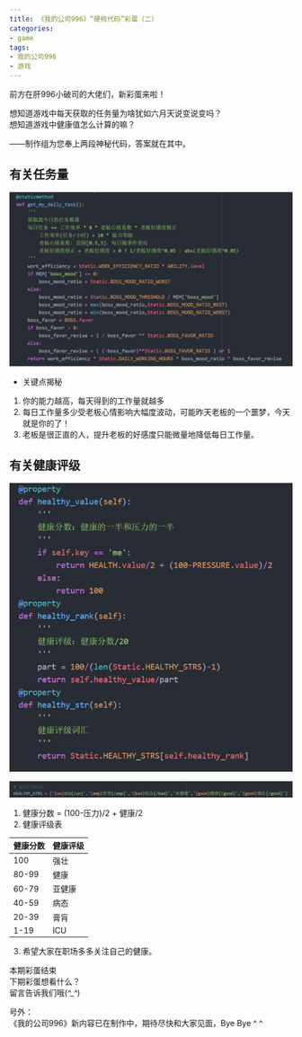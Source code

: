 ```yaml
---
title: 《我的公司996》“硬核代码”彩蛋（二）
categories:
- game
tags:
- 我的公司996
- 游戏
---
```


前方在肝996小破司的大佬们，新彩蛋来啦！

想知道游戏中每天获取的任务量为啥犹如六月天说变说变吗？  
想知道游戏中健康值怎么计算的嘛？

——制作组为您奉上两段神秘代码，答案就在其中。

## 有关任务量

![code1](/public/image/code1.png)

- 关键点揭秘
1. 你的能力越高，每天得到的工作量就越多
2. 每日工作量多少受老板心情影响大幅度波动，可能昨天老板的一个噩梦，今天就是你的了！
3. 老板是很正直的人，提升老板的好感度只能微量地降低每日工作量。

## 有关健康评级

![code2](/public/image/code2.png)

![code3](/public/image/code3.png)

1. 健康分数 = (100-压力)/2 + 健康/2
2. 健康评级表

健康分数|健康评级
--|--
100|强壮
80-99|健康
60-79|亚健康
40-59|病态
20-39|膏肓
1-19|ICU

3. 希望大家在职场多多关注自己的健康。

本期彩蛋结束  
下期彩蛋想看什么？  
留言告诉我们哦(*^_^*)  

号外：  
《我的公司996》新内容已在制作中，期待尽快和大家见面，Bye Bye ^ ^ 
